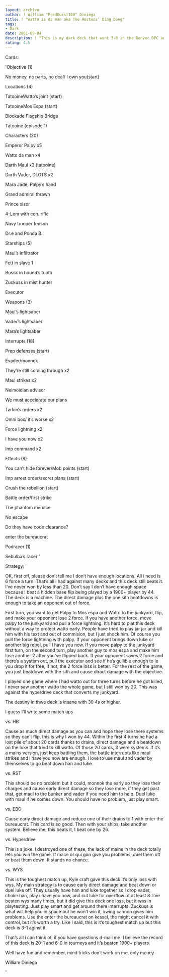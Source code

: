 ```yaml
---
layout: archive
author: ! William "FredDurst100" Diniega
title: ! "Watto is da man aka The Hostess’ Ding Dong"
tags:
- Dark
date: 2001-09-04
description: ! "This is my dark deck that went 3-0 in the Denver DPC and 3-0 the following day to get me glass and a box of Coruscant."
rating: 4.5
---
```

Cards: 

'Objective (1)

No money, no parts, no deal/ I own you(start)


Locations (4)

TatooineWatto’s joint (start)

TatooineMos Espa (start)

Blockade Flagship Bridge

Tatooine (episode 1)


Characters (20)

Emperor Palpy x5

Watto da man x4

Darth Maul x3 (tatooine)

Darth Vader, DLOTS x2

Mara Jade, Palpy’s hand 

Grand admiral thrawn

Prince xizor

4-Lom with con. rifle

Navy trooper fenson

Dr.e and Ponda B.


Starships (5)

Maul’s infiltrator 

Fett in slave 1

Bossk in hound’s tooth

Zuckuss in mist hunter

Executor


Weapons (3)

Maul’s lightsaber

Vader’s lightsaber

Mara’s lightsaber


Interrupts (18)

Prep defenses (start)

Evader/monnok

They’re still coming through x2

Maul strikes x2

Neimoidian advisor

We must accelerate our plans

Tarkin’s orders x2

Omni box/ it’s worse x2

Force lightning x2

I have you now x2

Imp command x2


Effects (8)

You can’t hide forever/Mob points (start)

Imp arrest order/secret plans (start)

Crush the rebellion (start)

Battle order/first strike

The phantom menace

No escape

Do they have code clearance?

enter the bureaucrat


Podracer (1)

Sebulba’s racer '

Strategy: '

OK, first off, please don’t tell me I don’t have enough locations. All i need is 6 force a turn. That’s all i had against many decks and this deck still beats it. I’ve never won by less than 20. Don’t say I don’t have enough space because I beat a hidden base flip being played by a 1900+ player by 44. The deck is a machine. The direct damage plus the one sith beatdowns is enough to take an opponent out of force.


First turn, you want to get Palpy to Mos espa and Watto to the junkyard, flip, and make your opponent lose 2 force. If you have another force, move palpy to the junkyard and pull a force lightning. It’s hard to plat this deck without a way to protect watto early. People have tried to play jar jar and kill him with his text and out of commision, but I just shock him. Of course you pull the force lightning with palpy. If your opponent brings down luke or another big rebel, pull I have you now. If you move palpy to the junkyard first turn, on the second turn, play another guy to mos espa and make him lose another 2 after you’ve flipped back. If your opponent saves 2 force and there’s a system out, pull the executor and see if he’s gullible enough to le you drop it for free, if not, the 2 force loss is better. For the rest of the game, you just beatdown with the sith and cause diract damage with the objective.


I played one game where I had watto out for three turns before he got killed, I never saw another watto the whole game, but I still won by 20. This was against the hyperdrive deck that converts my junkyard.


The destiny in thwe deck is insane with 30 4s or higher.


I guess I’ll write some match ups


vs. HB

Cause as much direct damage as you can and hope they lose there systems so they can’t flip, this is why I won by 44. Within the first 4 turns he had a lost pile of about 20 cards thanks to drains, direct damage and a beatdown on the luke that tried to kill watto. Of those 20 cards, 3 were systems. If it’s a mains version, just keep battling them, the battle interrupts like maul strikes and i have you now are enough. I love to use maul and vader by themselves to go beat down han and luke.


vs. RST

This should be no problem but it could, monnok the early so they lose their charges and cause early direct damage so they lose more, if they get past that, get maul to the bunker and vader if you need him to help. Duel luke with maul if he comes down. You should have no problem, just play smart.


vs. EBO

Cause early direct damage and reduce one of their drains to 1 with enter the bureaucrat. This card is so good. Then with your ships, take another system. Believe me, this beats it, I beat one by 26.


vs. Hyperdrive

This is a joke. I destroyed one of these, the lack of mains in the deck totally lets you win the game. If mace or qui gon give you problems, duel them off or beat them down. It stands no chance.


vs. WYS

This is the toughest match up, Kyle craft gave this deck it’s only loss with wys. My main strategy is to cause early direct damage and beat down or duel luke off. They usually have han and luke together so i drop vader, choke han, play i have you now, and cut luke for overflow of at least 8. I’ve beaten wys many times, but it did give this deck one loss, but it was in playtesting. Just play smart and get around there interrupts. Zuckuss is what will help you in space but he won’t win it, xwing cannon gives him problems. Use the enter the bureaucrat on kessel, the might cancel it with control, but it’s worth a try. Like I said, this is it’s toughest match up but this deck is 3-1 aginst it.



That’s all i can think of, if you have questions d-mail me. I believe the record of this deck is 20-1 and 6-0 in tourneys and it’s beaten 1900+ players.


Well have fun and remember, mind tricks don’t work on me, only money



William Diniega


'
